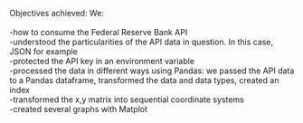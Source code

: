 Objectives achieved: We:<br><br>
-how to consume the Federal Reserve Bank API<br>
-understood the particularities of the API data in question. In this case, JSON for example<br>
-protected the API key in an environment variable<br>
-processed the data in different ways using Pandas: we passed the API data to a Pandas dataframe, transformed the data and data types, created an index<br>
-transformed the x,y matrix into sequential coordinate systems<br>
-created several graphs with Matplot<br>
